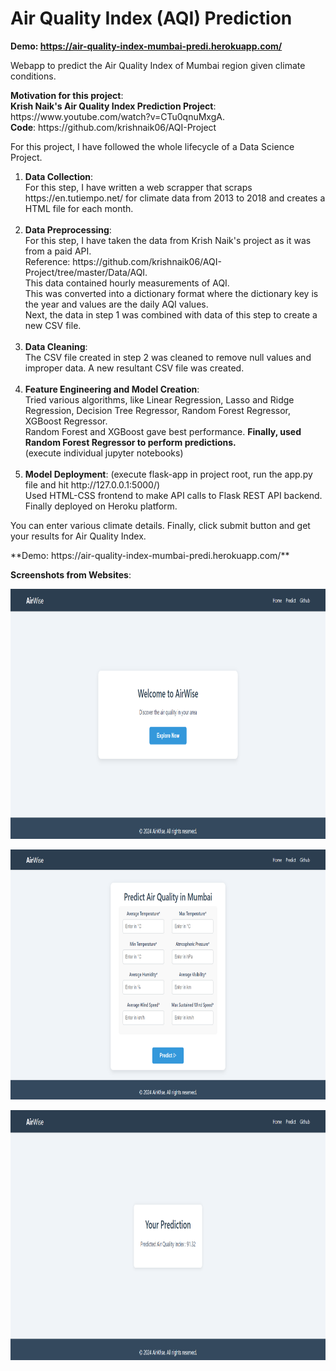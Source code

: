<h1 id="air-quality-index-prediction">Air Quality Index (AQI) Prediction</h1>

**Demo: https://air-quality-index-mumbai-predi.herokuapp.com/**
<br>
<p>Webapp to predict the Air Quality Index of Mumbai region given climate conditions.</p>
<p><strong>Motivation for this project</strong>:<br /><strong>Krish Naik's Air Quality Index Prediction Project</strong>: https://www.youtube.com/watch?v=CTu0qnuMxgA.<br /><strong>Code</strong>: https://github.com/krishnaik06/AQI-Project</p>
<!--
<p>Environment setup:</p>
<p>requirements.txt: needed only for deployment to Heroku (not needed for local) as there were issues with anaconda installation on it.<br />requirements-conda.txt: needed for local development as I used conda locally. Run: conda create --name <env_name> --file requirements-conda.txt</p> -->

<p>For this project, I have followed the whole lifecycle of a Data Science Project.</p>
<ol style="list-style-type: decimal">
<li><strong>Data Collection</strong>:<br />For this step, I have written a web scrapper that scraps https://en.tutiempo.net/ for climate data from 2013 to 2018 and creates a HTML file for each month.</li><br>
<li><strong>Data Preprocessing</strong>:<br />For this step, I have taken the data from Krish Naik's project as it was from a paid API.<br />Reference: https://github.com/krishnaik06/AQI-Project/tree/master/Data/AQI.<br />This data contained hourly measurements of AQI.<br />This was converted into a dictionary format where the dictionary key is the year and values are the daily AQI values.<br />Next, the data in step 1 was combined with data of this step to create a new CSV file.</li><br>
<li><strong>Data Cleaning</strong>: <br />The CSV file created in step 2 was cleaned to remove null values and improper data. A new resultant CSV file was created.</li><br>
<li><strong>Feature Engineering and Model Creation</strong>: <br />Tried various algorithms, like Linear Regression, Lasso and Ridge Regression, Decision Tree Regressor, Random Forest Regressor, XGBoost Regressor.<br />Random Forest and XGBoost gave best performance. <b>Finally, used Random Forest Regressor to perform predictions.</b></li>(execute individual jupyter notebooks)<br><br>
<li><strong>Model Deployment</strong>: (execute flask-app in project root, run the app.py file and hit http://127.0.0.1:5000/)<br />Used HTML-CSS frontend to make API calls to Flask REST API backend.<br />Finally deployed on Heroku platform.</li>
</ol>
<p>You can enter various climate details. Finally, click submit button and get your results for Air Quality Index.</p>
**Demo: https://air-quality-index-mumbai-predi.herokuapp.com/**
<p><strong>Screenshots from Websites</strong>:<br></p>
<div class="figure" align="center">
<img width="800" height="400" src="https://github.com/Sanskarr25/AirWise/blob/main/images/Home.png" alt="Screenshot" /><p class="caption"></p>
<img width="800" height="400" src="https://github.com/Sanskarr25/AirWise/blob/main/images/predict_input.png" alt="Screenshot" /><p class="caption"></p>
<img width="800" height="400" src="https://github.com/Sanskarr25/AirWise/blob/main/images/predict_output.png" alt="Screenshot" /><p class="caption"></p>
</div>
